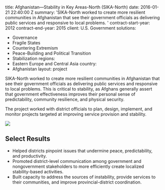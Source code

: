 
title: Afghanistan—Stability in Key Areas-North (SIKA-North)
date: 2016-01-21 22:40:00 Z
summary: 'SIKA-North worked to create more resilient communities in Afghanistan that
  see their government officials as delivering public services and responsive to local
  problems. '
contract-start-year: 2012
contract-end-year: 2015
client: U.S. Government
solutions:
- Governance
- Fragile States
- Countering Extremism
- Peace-Building and Political Transition
- Stabilization
regions:
- Eastern Europe and Central Asia
country:
- Afghanistan
layout: project


SIKA-North worked to create more resilient communities in Afghanistan that see their government officials as delivering public services and responsive to local problems. This is critical to stability, as Afghans generally assert that government effectiveness improves their personal sense of predictability, community resilience, and physical security.

The project worked with district officials to plan, design, implement, and monitor projects targeted at improving service provision and stability.

![][1]

## Select Results

* Helped districts pinpoint issues that undermine peace, predictability, and productivity.
* Promoted district-level communication among government and nongovernment stakeholders to more efficiently create localized stability-based activities.
* Built capacity to address the sources of instability, provide services to their communities, and improve provincial-district coordination.

[1]: https://assetify-dai.com/projects/sikanorth1.jpg
